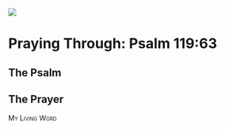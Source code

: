 <img class="intro-right" src="/images/art-paris-psalter.jpg">

<style>
  li {list-style-type: none;}
  p + ul {
    margin-top: -18px;
}
</style>

# Praying Through: Psalm 119:63

## The Psalm

## The Prayer

<div style="font-variant: small-caps;">
My Living Word
</div>
